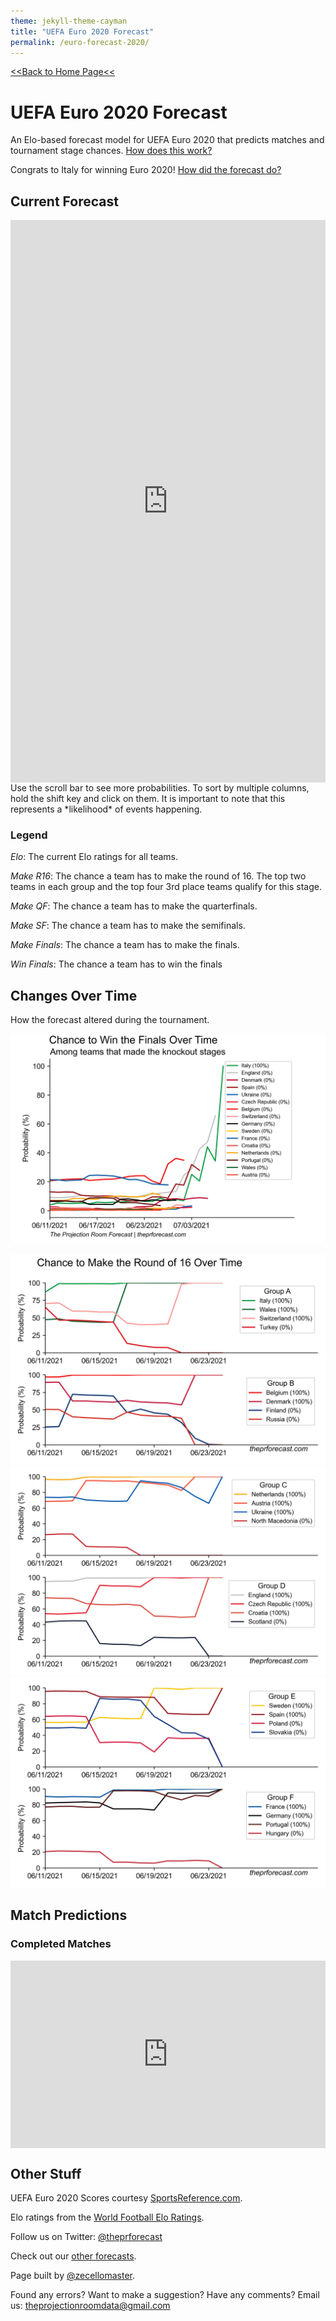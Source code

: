```yaml
---
theme: jekyll-theme-cayman
title: "UEFA Euro 2020 Forecast"
permalink: /euro-forecast-2020/
---
```

<meta name="twitter:card" content="summary">
<meta property="og:image" content="https://raw.githubusercontent.com/zecellomaster/the-projection-room/master/Preview%20Photos/Euro%20Icon.jpg">

[<<Back to Home Page<<](https://zecellomaster.github.io/the-projection-room/)

# UEFA Euro 2020 Forecast
An Elo-based forecast model for UEFA Euro 2020 that predicts matches and tournament stage chances. [How does this work?](https://zecellomaster.github.io/the-projection-room/euro-forecast-2020/methodology)

Congrats to Italy for winning Euro 2020! [How did the forecast do?](https://zecellomaster.github.io/the-projection-room/euro-forecast-2020/review/)

## Current Forecast
<iframe id="igraph" align="left" scrolling="yes" style="border:none;" seamless="seamless" src="https://zecellomaster.github.io/tprdatarepo/2020%20Euros/EuroTable.html" height="900" width="100%"></iframe>
Use the scroll bar to see more probabilities. To sort by multiple columns, hold the shift key and click on them.
It is important to note that this represents a *likelihood* of events happening.

### Legend
*Elo*: The current Elo ratings for all teams.

*Make R16*: The chance a team has to make the round of 16. The top two teams in each group and the top four 3rd place teams qualify for this stage.

*Make QF*: The chance a team has to make the quarterfinals.

*Make SF*: The chance a team has to make the semifinals.

*Make Finals*: The chance a team has to make the finals.

*Win Finals*: The chance a team has to win the finals

## Changes Over Time
How the forecast altered during the tournament.

![Chance to Win the Finals](https://raw.githubusercontent.com/zecellomaster/tprdatarepo/main/2020%20Euros/Win%20Finals%20Overtime.jpg)

![Chance to Make the Round of 16: Groups A/B](https://raw.githubusercontent.com/zecellomaster/tprdatarepo/main/2020%20Euros/Make%20R16%20Overtime%20Groups%20A%20B.jpg)
![Chance to Make the Round of 16: Groups C/D](https://raw.githubusercontent.com/zecellomaster/tprdatarepo/main/2020%20Euros/Make%20R16%20Overtime%20Groups%20C%20D.jpg)
![Chance to Make the Round of 16: Groups E/F](https://raw.githubusercontent.com/zecellomaster/tprdatarepo/main/2020%20Euros/Make%20R16%20Overtime%20Groups%20E%20F.jpg)

## Match Predictions

### Completed Matches
<iframe id="igraph" align="center" scrolling="yes" style="border:none;" seamless="seamless" src="https://zecellomaster.github.io/tprdatarepo/2020%20Euros/FinishedGames.html" height="300" width="100%"></iframe>


## Other Stuff
UEFA Euro 2020 Scores courtesy [SportsReference.com](https://fbref.com/en/comps/676/schedule/UEFA-Euro-Scores-and-Fixtures).

Elo ratings from the [World Football Elo Ratings](https://www.eloratings.net/).

Follow us on Twitter: [@theprforecast](https://twitter.com/theprforecast)

Check out our [other forecasts](https://zecellomaster.github.io/the-projection-room).

Page built by [@zecellomaster](https://twitter.com/zecellomaster).

Found any errors? Want to make a suggestion? Have any comments? Email us: [theprojectionroomdata@gmail.com](mailto:theprojectionroomdata@gmail.com)
